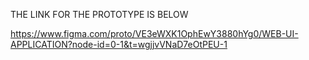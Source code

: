 THE LINK FOR THE PROTOTYPE IS BELOW

https://www.figma.com/proto/VE3eWXK1OphEwY3880hYg0/WEB-UI-APPLICATION?node-id=0-1&t=wgjjvVNaD7eOtPEU-1
